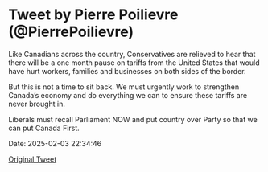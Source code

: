 # Tweet by Pierre Poilievre (@PierrePoilievre)

Like Canadians across the country, Conservatives are relieved to hear that there will be a one month pause on tariffs from the United States that would have hurt workers, families and businesses on both sides of the border.

But this is not a time to sit back. We must urgently work to strengthen Canada’s economy and do everything we can to ensure these tariffs are never brought in.

Liberals must recall Parliament NOW and put country over Party so that we can put Canada First.

Date: 2025-02-03 22:34:46

[Original Tweet](https://x.com/PierrePoilievre/status/1886543882080727454)
